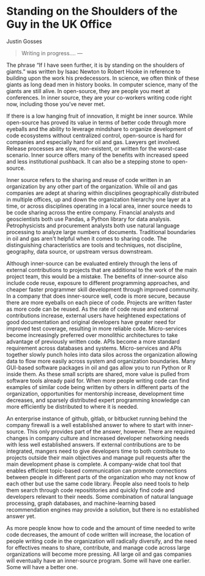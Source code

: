 # Standing on the Shoulders of the Guy in the UK Office
 
Justin Gosses
 
> Writing in progress....  &mdash; 
 
The phrase “If I have seen further, it is by standing on the shoulders of giants.” was written by Isaac Newton to Robert Hooke in reference to building upon the work his predecessors. In science, we often think of these giants as long dead men in history books. In computer science, many of the giants are still alive. In open-source, they are people you meet at conferences. In inner source, they are your co-workers writing code right now, including those you’ve never met. 
 
If there is a low hanging fruit of innovation, it might be inner source. While open-source has proved its value in terms of better code through more eyeballs and the ability to leverage mindshare to organize development of code ecosystems without centralized control, open-source is hard for companies and especially hard for oil and gas. Lawyers get involved. Release processes are slow, non-existent, or written for the worst-case scenario. Inner source offers many of the benefits with increased speed and less institutional pushback. It can also be a stepping stone to open-source.
 
Inner source refers to the sharing and reuse of code written in an organization by any other part of the organization. While oil and gas companies are adept at sharing within disciplines geographically distributed in multiple offices, up and down the organization hierarchy one layer at a time, or across disciplines operating in a local area, inner source needs to be code sharing across the entire company. Financial analysts and geoscientists both use Pandas, a Python library for data analysis. Petrophysicists and procurement analysts both use natural language processing to analyze large numbers of documents. Traditional boundaries in oil and gas aren't helpful when it comes to sharing code. The distinguishing characteristics are tools and techniques, not discipline, geography, data source, or upstream versus downstream. 
 
Although inner-source can be evaluated entirely through the lens of external contributions to  projects that are additional to the work of the main project team, this would be a mistake. The benefits of inner-source also include code reuse, exposure to different programming approaches, and cheaper faster programmer skill development through improved community. In a company that does inner-source well, code is more secure, because there are more eyeballs on each piece of code. Projects are written faster as more code can be reused. As the rate of code reuse and external contributions increase, external users have heightened expectations of good documentation and original developers have greater need for improved test coverage, resulting in more reliable code. Micro-services become increasingly preferred over monolithic architectures to take advantage of previously written code. APIs become a more standard requirement across databases and systems. Micro-services and APIs together slowly punch holes into data silos across the organization allowing data to flow more easily across system and organization boundaries. Many GUI-based software packages in oil and gas allow you to run Python or R inside them. As these small scripts are shared, more value is pulled from software tools already paid for. When more people writing code can find examples of similar code being written by others in different parts of the organization, opportunities for mentorship increase, development time decreases, and sparsely distributed  expert programming knowledge can more efficiently be distributed to where it is needed. 

An enterprise instance of github, gitlab, or bitbucket running behind the company firewall is a well established answer to where to start with inner-source. This only provides part of the answer, however. There are required changes in company culture and increased developer networking needs with less well established answers. If external contributions are to be integrated, mangers need to give developers time to both contribute to projects outside their main objectives and manage pull requests after the main development phase is complete. A company-wide chat tool that enables efficient topic-based communication can promote connections between people in different parts of the organization who may not know of each other but use the same code library. People also need tools to help them search through code reposititories and quickly find code and developers relevant to their needs. Some combination of natural language processing, graph databases, and machine-learning based recommendation engines may provide a solution, but there is no established answer yet. 
 
As more people know how to code and the amount of time needed to write code decreases, the amount of code written will increase, the location of people writing code in the organization will radically diversify, and the need for effectives means to share, contribute, and manage code across large organizations will become more pressing. All large oil and gas companies will eventually have an inner-source program. Some will have one earlier. Some will have a better one.

 
